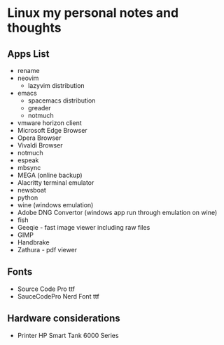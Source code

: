 # Linux my personal notes and thoughts #

## Apps List ##

- rename
- neovim
  - lazyvim distribution
- emacs
  - spacemacs distribution
  - greader
  - notmuch
- vmware horizon client
- Microsoft Edge Browser
- Opera Browser
- Vivaldi Browser
- notmuch
- espeak
- mbsync
- MEGA (online backup)
- Alacritty terminal emulator
- newsboat
- python
- wine (windows emulation)
- Adobe DNG Convertor (windows app run through emulation on wine)
- fish
- Geeqie - fast image viewer including raw files
- GIMP
- Handbrake
- Zathura - pdf viewer

## Fonts ##

- Source Code Pro ttf
- SauceCodePro Nerd Font ttf

## Hardware considerations ##

- Printer HP Smart Tank 6000 Series
